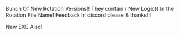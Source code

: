 Bunch Of New Rotation Versions!! They contain ( New Logic)) In the Rotation File Name! Feedback In discord please & thanks!!!

New EXE Also!